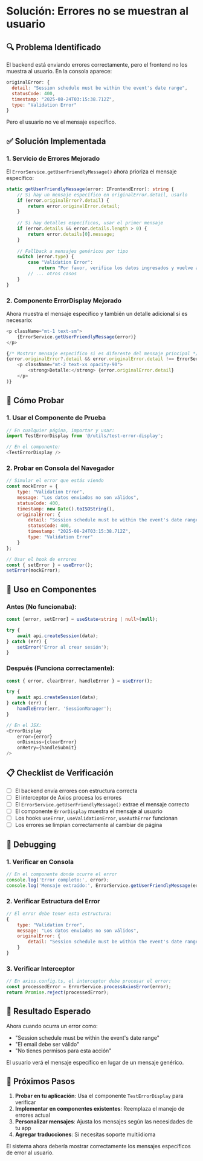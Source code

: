 # Solución: Errores no se muestran al usuario

## 🔍 Problema Identificado

El backend está enviando errores correctamente, pero el frontend no los muestra al usuario. En la consola aparece:

```javascript
originalError: {
  detail: "Session schedule must be within the event's date range",
  statusCode: 400,
  timestamp: "2025-08-24T03:15:38.712Z",
  type: "Validation Error"
}
```

Pero el usuario no ve el mensaje específico.

## ✅ Solución Implementada

### 1. Servicio de Errores Mejorado

El `ErrorService.getUserFriendlyMessage()` ahora prioriza el mensaje específico:

```typescript
static getUserFriendlyMessage(error: IFrontendError): string {
    // Si hay un mensaje específico en originalError.detail, usarlo
    if (error.originalError?.detail) {
        return error.originalError.detail;
    }
    
    // Si hay detalles específicos, usar el primer mensaje
    if (error.details && error.details.length > 0) {
        return error.details[0].message;
    }
    
    // Fallback a mensajes genéricos por tipo
    switch (error.type) {
        case "Validation Error":
            return "Por favor, verifica los datos ingresados y vuelve a intentar.";
        // ... otros casos
    }
}
```

### 2. Componente ErrorDisplay Mejorado

Ahora muestra el mensaje específico y también un detalle adicional si es necesario:

```typescript
<p className="mt-1 text-sm">
    {ErrorService.getUserFriendlyMessage(error)}
</p>

{/* Mostrar mensaje específico si es diferente del mensaje principal */}
{error.originalError?.detail && error.originalError.detail !== ErrorService.getUserFriendlyMessage(error) && (
    <p className="mt-2 text-xs opacity-90">
        <strong>Detalle:</strong> {error.originalError.detail}
    </p>
)}
```

## 🧪 Cómo Probar

### 1. Usar el Componente de Prueba

```typescript
// En cualquier página, importar y usar:
import TestErrorDisplay from '@/utils/test-error-display';

// En el componente:
<TestErrorDisplay />
```

### 2. Probar en Consola del Navegador

```javascript
// Simular el error que estás viendo
const mockError = {
    type: "Validation Error",
    message: "Los datos enviados no son válidos",
    statusCode: 400,
    timestamp: new Date().toISOString(),
    originalError: {
        detail: "Session schedule must be within the event's date range",
        statusCode: 400,
        timestamp: "2025-08-24T03:15:38.712Z",
        type: "Validation Error"
    }
};

// Usar el hook de errores
const { setError } = useError();
setError(mockError);
```

## 🔧 Uso en Componentes

### Antes (No funcionaba):
```typescript
const [error, setError] = useState<string | null>(null);

try {
    await api.createSession(data);
} catch (err) {
    setError('Error al crear sesión');
}
```

### Después (Funciona correctamente):
```typescript
const { error, clearError, handleError } = useError();

try {
    await api.createSession(data);
} catch (err) {
    handleError(err, 'SessionManager');
}

// En el JSX:
<ErrorDisplay 
    error={error} 
    onDismiss={clearError}
    onRetry={handleSubmit}
/>
```

## 📋 Checklist de Verificación

- [ ] El backend envía errores con estructura correcta
- [ ] El interceptor de Axios procesa los errores
- [ ] El `ErrorService.getUserFriendlyMessage()` extrae el mensaje correcto
- [ ] El componente `ErrorDisplay` muestra el mensaje al usuario
- [ ] Los hooks `useError`, `useValidationError`, `useAuthError` funcionan
- [ ] Los errores se limpian correctamente al cambiar de página

## 🐛 Debugging

### 1. Verificar en Consola
```javascript
// En el componente donde ocurre el error
console.log('Error completo:', error);
console.log('Mensaje extraído:', ErrorService.getUserFriendlyMessage(error));
```

### 2. Verificar Estructura del Error
```javascript
// El error debe tener esta estructura:
{
    type: "Validation Error",
    message: "Los datos enviados no son válidos",
    originalError: {
        detail: "Session schedule must be within the event's date range"
    }
}
```

### 3. Verificar Interceptor
```javascript
// En axios.config.ts, el interceptor debe procesar el error:
const processedError = ErrorService.processAxiosError(error);
return Promise.reject(processedError);
```

## 🎯 Resultado Esperado

Ahora cuando ocurra un error como:
- "Session schedule must be within the event's date range"
- "El email debe ser válido"
- "No tienes permisos para esta acción"

El usuario verá el mensaje específico en lugar de un mensaje genérico.

## 🚀 Próximos Pasos

1. **Probar en tu aplicación**: Usa el componente `TestErrorDisplay` para verificar
2. **Implementar en componentes existentes**: Reemplaza el manejo de errores actual
3. **Personalizar mensajes**: Ajusta los mensajes según las necesidades de tu app
4. **Agregar traducciones**: Si necesitas soporte multiidioma

El sistema ahora debería mostrar correctamente los mensajes específicos de error al usuario.
